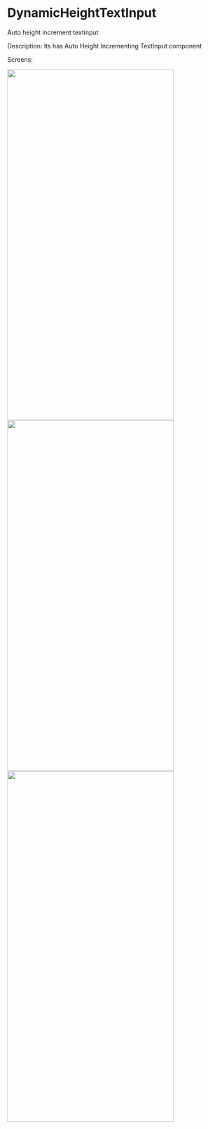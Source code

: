 # DynamicHeightTextInput
Auto height increment textinput

Description: Its has Auto Height Incrementing TextInput component

Screens:

 <img width="380" height='800' src="https://user-images.githubusercontent.com/13198616/45921366-cc4f6e00-bed1-11e8-88f9-1bb7bdfbf8f7.gif">
  <img width="380" height='800' src="https://user-images.githubusercontent.com/13198616/45921364-c8235080-bed1-11e8-9644-06e710c68844.gif">
   <img width="380" height='800' src="https://user-images.githubusercontent.com/13198616/45921363-c6598d00-bed1-11e8-8354-1abfa40fed3a.gif">
